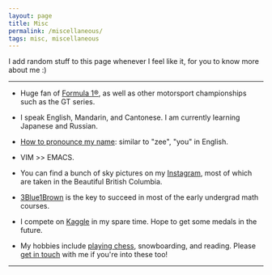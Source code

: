 ```yaml
---
layout: page
title: Misc
permalink: /miscellaneous/
tags: misc, miscellaneous
---
```


<style>
    ul {
      margin-bottom: 0;
    }
</style>

I add random stuff to this page whenever I feel like it, for you to know more about me :)

---

- Huge fan of [Formula 1®](https://www.youtube.com/user/Formula1), as well as other motorsport championships such as the GT series.

- I speak English, Mandarin, and Cantonese. I am currently learning Japanese and Russian.

- [How to pronounce my name](https://www.name-coach.com/ziyue-yang-6de7fde3-3026-4cd1-acfa-5b7c30cc036e?share_trigger=true): similar to "zee", "you" in English.

- VIM >> EMACS.

- You can find a bunch of sky pictures on my [Instagram](https://instagram.com/zyang215), most of which are taken in the Beautiful British Columbia.

- [3Blue1Brown](https://www.youtube.com/channel/UCYO_jab_esuFRV4b17AJtAw) is the key to succeed in most of the early undergrad math courses.

- I compete on [Kaggle](https://www.kaggle.com/yangzi33) in my spare time. Hope to get some medals in the future.

- My hobbies include [playing chess](https://lichess.org/@/yangzi33), snowboarding, and reading. Please [get in touch](zyutoronto@gmail.com) with me if you're into these too!

---

